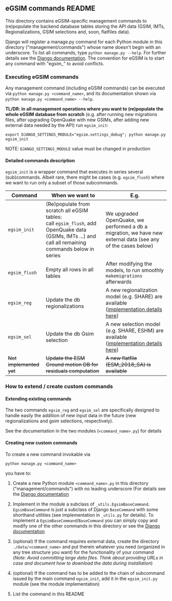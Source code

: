 ## eGSIM commands README

This directory contains eGSIM-specific management commands to (re)populate
the backend database tables storing the API data (GSIM, IMTs,
Regionalizations, GSIM selections and, soon, flatfiles data).

Django will register a manage.py command for each Python module in this
directory ("management/commands") whose name doesn't begin with an underscore.
To list all commands, type `python manage.py --help`. For further details
see the [Django documentation](https://docs.djangoproject.com/en/2.2/howto/custom-management-commands/).
The convention for eGSIM is to start any command with "egsim_" to avoid conflicts.


### Executing eGSIM commands

Any management command (including eGSIM commands) can be executed via
`python manage.py <command_name>`, and its documentation shown via
`python manage.py <command_name> --help`.

**TL/DR: in all management operations where you want to (re)populate
the whole eGSIM database from scratch** (e.g. after running new migrations files,
after upgrading OpenQuake with new GSIMs, after adding new external data needed
by the API) run `egsim_init`:
```
export DJANGO_SETTINGS_MODULE="egsim.settings_debug"; python manage.py egsim_init
```
NOTE: `DJANGO_SETTINGS_MODULE` value must be changed in production

#### Detailed commands description 

`egsim_init` is a wrapper command that executes in series several (sub)commands.
Albeit rare, there might be cases (e.g. `egsim_flush`) where we want to run only
a subset of those subcommands.

Command | When we want to | E.g.
--- | --- | ---
`egsim_init` | (Re)populate from scratch all eGSIM tables:<br/>call `egsim_flush`, add OpenQuake data (GSIMs, IMTs ...) and call all remaining commands below in series | We upgraded OpenQuake, we performed a db a migration, we have new external data (see any of the cases below)
`egsim_flush` | Empty all rows in all tables | After modifying the models, to run smoothly `makemigrations` afterwards
`egsim_reg` | Update the db regionalizations | A new regionalization model (e.g. SHARE) are available<br/>([implementation details here](#Extending-existing-commands))
`egsim_sel` | Update the db Gsim selection | A new selection model (e.g. SHARE, ESHM) are available<br/>([implementation details here](#Extending-existing-commands))
~~Not implemented yet~~ | ~~Update the ESM Ground motion DB for residuals computation~~ | ~~A new flatfile (ESM_2018_SA) is available~~


### How to extend / create custom commands

#### Extending existing commands

The two commands `egsim_reg` and `egsim_sel` are specifically designed to handle
easily the addition of new input data in the future (new regionalizations and
gsim selections, respectively).

See the documentation in the two modules (`<command_name>.py`) for details

#### Creating new custom commands

To create a new command invokable via
```
python manage.py <command_name>
```
you have to:

1. Create a new Python module `<command_name>.py`
   in this directory ("management/commands") with no leading
   underscore (For details see  the [Django documentation](
   https://docs.djangoproject.com/en/2.2/howto/custom-management-commands/)
   
2. Implement in the module a subclass of `_utils.EgsimBaseCommand`.
   `EgsimBaseCommand` is just a subclass of Django `BaseCommand`
   with some shorthand utilities (see implementation in `_utils.py` for details).
   To implement a `EgsimBaseCommand`/`BaseCommand` you can simply copy and
   modify one of the other commands in this directory or see the [Django documentation](
   https://docs.djangoproject.com/en/2.2/howto/custom-management-commands/)

3. (optional) If the command requires external data, create the
   directory `./data/<command_name>` and put therein whatever you
   need (organized in any tree structure you want) for the functionality of
   your command (*Note: Avoid committing large data files.
   Think about providing URLs in case and document how to download the data
   during installation*)

4. (optional) If the command has to be added to the chain of
   subcommand issued by the main command `egsim_init`, add it
   in the `egsim_init.py` module (see the module implementation) 
    
5. List the command in this README

